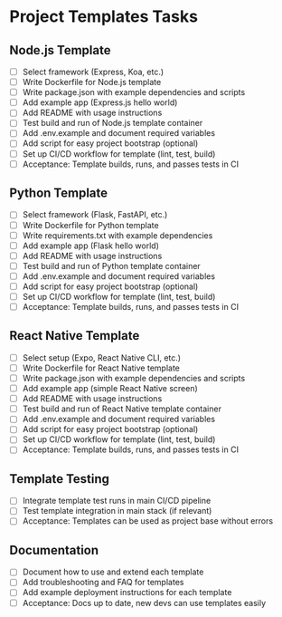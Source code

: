 # Project Templates Tasks

## Node.js Template
- [ ] Select framework (Express, Koa, etc.)
- [ ] Write Dockerfile for Node.js template
- [ ] Write package.json with example dependencies and scripts
- [ ] Add example app (Express.js hello world)
- [ ] Add README with usage instructions
- [ ] Test build and run of Node.js template container
- [ ] Add .env.example and document required variables
- [ ] Add script for easy project bootstrap (optional)
- [ ] Set up CI/CD workflow for template (lint, test, build)
- [ ] Acceptance: Template builds, runs, and passes tests in CI

## Python Template
- [ ] Select framework (Flask, FastAPI, etc.)
- [ ] Write Dockerfile for Python template
- [ ] Write requirements.txt with example dependencies
- [ ] Add example app (Flask hello world)
- [ ] Add README with usage instructions
- [ ] Test build and run of Python template container
- [ ] Add .env.example and document required variables
- [ ] Add script for easy project bootstrap (optional)
- [ ] Set up CI/CD workflow for template (lint, test, build)
- [ ] Acceptance: Template builds, runs, and passes tests in CI

## React Native Template
- [ ] Select setup (Expo, React Native CLI, etc.)
- [ ] Write Dockerfile for React Native template
- [ ] Write package.json with example dependencies and scripts
- [ ] Add example app (simple React Native screen)
- [ ] Add README with usage instructions
- [ ] Test build and run of React Native template container
- [ ] Add .env.example and document required variables
- [ ] Add script for easy project bootstrap (optional)
- [ ] Set up CI/CD workflow for template (lint, test, build)
- [ ] Acceptance: Template builds, runs, and passes tests in CI

## Template Testing
- [ ] Integrate template test runs in main CI/CD pipeline
- [ ] Test template integration in main stack (if relevant)
- [ ] Acceptance: Templates can be used as project base without errors

## Documentation
- [ ] Document how to use and extend each template
- [ ] Add troubleshooting and FAQ for templates
- [ ] Add example deployment instructions for each template
- [ ] Acceptance: Docs up to date, new devs can use templates easily
